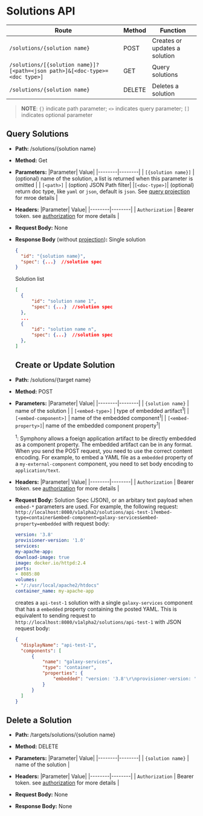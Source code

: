 # Solutions API
| Route | Method| Function |
|--------|-------|--------|
| ```/solutions/{solution name}``` | POST | Creates or updates a solution |
| ```/solutions/[{solution name}]?[<path=<json path>]&[<doc-type>=<doc type>]``` | GET | Query solutions |
| ```/solutions/{solution name}``` | DELETE | Deletes a solution |

>**NOTE**: ```{}``` indicate path parameter; ```<>``` indicates query parameter; ```[]``` indicates optional parameter

## Query Solutions
* **Path:** /solutions/{solution name}
* **Method:** Get
* **Parameters:**
  |Parameter| Value|
  |--------|--------|
  | ```[{solution name}]``` | (optional) name of the solution, a list is returned when this parameter is omitted |
  | ```[<path>]``` | (option) JSON Path filter|
  |```[<doc-type>]```| (optional) return doc type, like ```yaml``` or ```json```, default is ```json```. See [query projection](./projection.md) for mroe details |
  
* **Headers:**
  |Parameter| Value|
  |--------|--------|
  | ```Authorization``` | Bearer token. see [authorization](../security/authorization.md) for more details |
* **Request Body:** None
* **Response Body** (without [projection](../api/projection.md))**:**
  Single solution
  ```json
  {
    "id": "{solution name}",    
    "spec": {...}  //solution spec
  }
  ```
  Solution list
  ```json
  [
    {
        "id": "solution name 1",
        "spec": {...}  //solution spec
    },
    ...
    {
        "id": "solution name n",
        "spec": {...}  //solution spec
    },
  ]
  ```
  ## Create or Update Solution
* **Path:** /solutions/{target name}
* **Method:** POST
* **Parameters:**
  |Parameter| Value|
  |--------|--------|
  | ```{solution name}``` | name of the solution |
  | ```[<embed-type>]``` | type of embedded artifact<sup>1</sup>|
  | ```[<embed-component>]``` | name of the embedded component<sup>1</sup>|
  | ```[<embed-property>]```| name of the embedded component property<sup>1</sup>|
  
  <sup>1</sup>: Symphony allows a foeign application artifact to be directly embedded as a component property. The embedded artifact can be in any format. When you send the POST request, you need to use the correct content encoding. For example, to embed a YAML file as a ```embedded``` property of a ```my-external-component``` component, you need to set body encoding to ```application/text```.
* **Headers:**
  |Parameter| Value|
  |--------|--------|
  | ```Authorization``` | Bearer token. see [authorization](../security/authorization.md) for more details |
* **Request Body:** Solution Spec (JSON), or an arbitary text payload when ```embed-*``` parameters are used. For example, the following request: ```http://localhost:8080/v1alpha2/solutions/api-test-1?embed-type=container&embed-component=galaxy-services&embed-property=embedded``` with request body:
  ```yaml
  version: '3.8'
  provisioner-version: '1.0'
  services:
  my-apache-app:
  download-image: true
  image: docker.io/httpd:2.4
  ports:
  - 8085:80
  volumes:    
  - "/:/usr/local/apache2/htdocs"
  container_name: my-apache-app
  ```
  creates a ```api-test-1``` solution with a single ```galaxy-services``` component that has a ```embedded``` property containing the posted YAML. This is equivalent to sending request to ```http://localhost:8080/v1alpha2/solutions/api-test-1``` with JSON request body:
  ```json
  {
    "displayName": "api-test-1",
    "components": [
        {
            "name": "galaxy-services",
            "type": "container",
            "properties": {
                "embedded": "version: '3.8'\r\nprovisioner-version: '1.0'\r\nservices:\r\n  my-apache-app:\r\n  download-image: true\r\n  image: docker.io/httpd:2.4\r\n  ports:\r\n  - 8085:80\r\n  volumes:    \r\n  - \"/:/usr/local/apache2/htdocs\"\r\n  container_name: my-apache-app"
            }
        }
    ]
  }
  ```
## Delete a Solution
* **Path:** /targets/solutions/{solution name}
* **Method:** DELETE
* **Parameters:**
  |Parameter| Value|
  |--------|--------|
  | ```{solution name}``` | name of the solution |
  
* **Headers:**
  |Parameter| Value|
  |--------|--------|
  | ```Authorization``` | Bearer token. see [authorization](../security/authorization.md) for more details |
* **Request Body:** None
* **Response Body:** None
